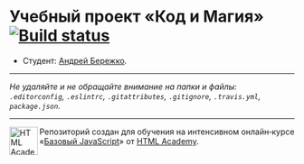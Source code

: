 # Учебный проект «Код и Магия» [![Build status][travis-image]][travis-url]

* Студент: [Андрей Бережко](https://up.htmlacademy.ru/javascript/12/user/257643).

---

_Не удаляйте и не обращайте внимание на папки и файлы:_<br>
_`.editorconfig`, `.eslintrc`, `.gitattributes`, `.gitignore`, `.travis.yml`, `package.json`._

---

<a href="https://htmlacademy.ru/intensive/javascript"><img align="left" width="50" height="50" title="HTML Academy" src="https://up.htmlacademy.ru/static/img/intensive/javascript/logo-for-github.svg"></a>

Репозиторий создан для обучения на интенсивном онлайн‑курсе «[Базовый JavaScript](https://htmlacademy.ru/intensive/javascript)» от [HTML Academy](https://htmlacademy.ru).

[travis-image]: https://travis-ci.org/htmlacademy-javascript/257643-code-and-magick.svg?branch=master
[travis-url]: https://travis-ci.org/htmlacademy-javascript/257643-code-and-magick
